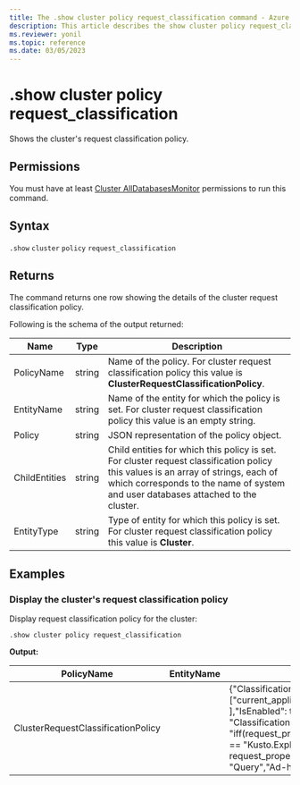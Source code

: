 ```yaml
---
title: The .show cluster policy request_classification command - Azure Data Explorer
description: This article describes the show cluster policy request_classification command in Azure Data Explorer.
ms.reviewer: yonil
ms.topic: reference
ms.date: 03/05/2023
---
```

# .show cluster policy request_classification

Shows the cluster's request classification policy.

## Permissions

You must have at least [Cluster AllDatabasesMonitor](access-control/role-based-access-control.md) permissions to run this command.

## Syntax

`.show` `cluster` `policy` `request_classification`

## Returns

The command returns one row showing the details of the cluster request classification policy.

Following is the schema of the output returned:

| Name          | Type   | Description                                                                                                                                                        |
|---------------|--------|--------------------------------------------------------------------------------------------------------------------------------------------------------------------|
| PolicyName    | string | Name of the policy. For cluster request classification policy this value is **ClusterRequestClassificationPolicy**.                                                |
| EntityName    | string | Name of the entity for which the policy is set. For cluster request classification policy this value is an empty string.                                           |
| Policy        | string | JSON representation of the policy object.                                                                                                                          |
| ChildEntities | string | Child entities for which this policy is set. For cluster request classification policy this values is an array of strings, each of which corresponds to the name of system and user databases attached to the cluster. |
| EntityType    | string | Type of entity for which this policy is set. For cluster request classification policy this value is **Cluster**.                                           |

## Examples

### Display the cluster's request classification policy

Display request classification policy for the cluster:

```kusto
.show cluster policy request_classification
```

**Output:**

| PolicyName                         | EntityName | Policy                                                                                                                                                                                                                                                                   | ChildEntities                                                          | EntityType |
|------------------------------------|------------|--------------------------------------------------------------------------------------------------------------------------------------------------------------------------------------------------------------------------------------------------------------------------|------------------------------------------------------------------------|------------|
| ClusterRequestClassificationPolicy |            | {"ClassificationProperties": ["current_application",  "request_type" ],"IsEnabled": true, "ClassificationFunction": "iff(request_properties.current_application == \"Kusto.Explorer\" and request_properties.request_type == \"Query\",\"Ad-hoc queries\",\"default\")"} | ["$systemdb", "KustoMonitoringPersistentDatabase", "YourDatabaseName"] | Cluster    |
